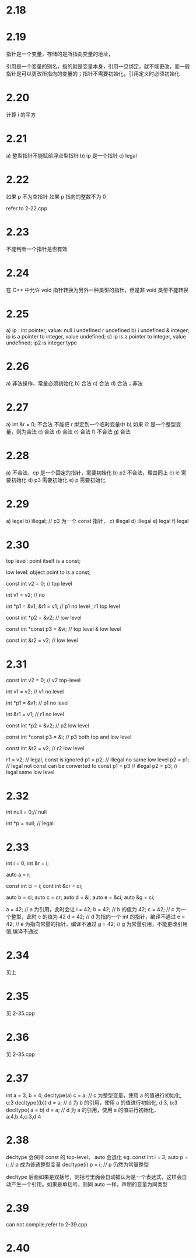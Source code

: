 # 2.18


# 2.19

指针是一个变量，存储的是所指向变量的地址，

引用是一个变量的别名，指的就是变量本身，引用一旦绑定，就不能更改，而一般指针是可以更改所指向的变量的；指针不需要初始化，引用定义时必须初始化

# 2.20

计算 i 的平方

# 2.21 

a) 整型指针不能赋给浮点型指针 
b) ip 是一个指针
c) legal

# 2.22 

如果 p 不为空指针
如果 p 指向的整数不为 0

refer to 2-22.cpp

# 2.23 

不能判断一个指针是否有效

# 2.24

在 C++ 中允许 void 指针转换为另外一种类型的指针，但是非 void 类型不能转换

# 2.25 
a) ip : int pointer, value: null
i undefined 
r undefined 
b) i undefined & integer; ip is a pointer to integer, value undefined; 
c) ip is a pointer to integer, value undefined; ip2 is integer type


# 2.26 
a) 非法操作，常量必须初始化
b) 合法
c) 合法
d) 合法；非法 

# 2.27
a) int &r = 0; 不合法 不能把 r 绑定到一个临时变量中
b) 如果 i2 是一个整型变量，则为合法
c) 合法
d) 合法
e) 合法
f) 不合法
g) 合法

# 2.28 

a) 不合法，cp 是一个固定的指针，需要初始化
b) p2 不合法，理由同上
c) ic 需要初始化
d) p3 需要初始化
e) p 需要初始化

# 2.29

a) legal
b) illegal; // p3 为一个 const 指针， 
c) illegal 
d) illegal 
e) legal 
f) legal 

# 2.30 


top level: point itself is a const;

low level: object point to is a const;

const int v2 = 0; // top level 

int v1 = v2; // no 

int *p1 = &v1, &r1 = v1; // p1 no level , r1 top level 

const int *p2 = &v2; // low level 

const int *const p3 = &vi; // top level & low level 

const  int &r2 = v2; // low level 



# 2.31 

const int v2 = 0; // v2 top-level

int v1 = v2; // v1 no level

int *p1 = &v1; // p1 no level 

int &r1 = v1; // r1 no level 

const int *p2 = &v2; // p2 low level

const int *const p3 = &i; // p3 both top and low level 

const int &r2 = v2; // r2 low level 

r1 = v2; // legal, const is ignored
p1 = p2; // illegal no same low level
p2 = p1; // legal not const can be converted to const
p1 = p3 //  illegal 
p2 = p3; // legal same low level


# 2.32 

int null = 0;//  null 

int *p = null; // legal 

# 2.33 

int i = 0;
int &r = i;

auto a = r;

const int ci = i;
cont int &cr = ci;

auto b = ci;
auto c = cr;
auto d = &i;
auto e = &ci;
auto &g = ci;


a = 42; // a 为引用，此时会让 i = 42;
b = 42; // b 的值为 42; 
c = 42; // c 为一个整型，此时 c 的值为 42
d = 42; // d 为指向一个 int 的指针，编译不通过
e = 42; // e 为指向常量的指针，编译不通过
g = 42; // g 为常量引用，不能更改引用值,编译不通过

# 2.34 

见上

# 2.35 

见 2-35.cpp 

# 2.36

见 2-35.cpp 


# 2.37 

int a = 3, b = 4;
decltype(a) c = a; // c 为整型变量，使用 a 的值进行初始化, c:3
decltype((b)) d = a; // d 为 b 的引用，使用 a 的值进行初始化, d:3, b:3
decltype( a = b) d = a; // d 为 a 的引用，使用 a 的值进行初始化，a:4,b:4,c:3,d:4 


# 2.38 

decltype 会保持 const 的 top-level， auto 会退化
eg: 
const int i = 3;
auto p = i; // p 成为普通整型变量
decltype(i) p = i; // p 仍然为常量整型

decltype 后面如果是双括号，则括号里面会自动被认为是一个表达式，这样会自动产生一个引用。如果是单括号，则同 auto 一样，声明的变量为同类型


# 2.39 

can  not compile,refer to 2-39.cpp 

# 2.40 




